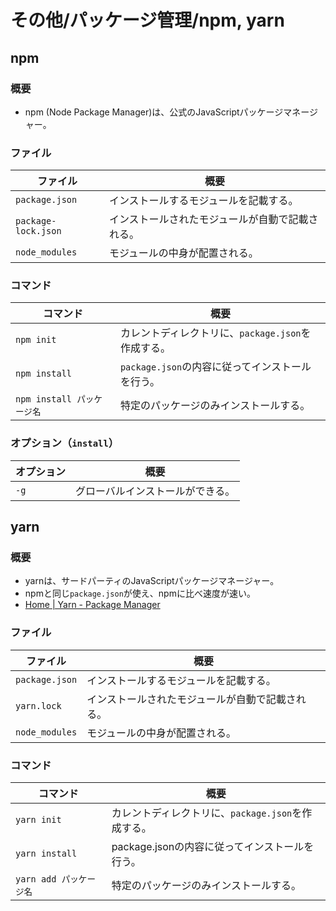 # その他/パッケージ管理/npm, yarn

## npm

### 概要

- npm (Node Package Manager)は、公式のJavaScriptパッケージマネージャー。

### ファイル

| ファイル            | 概要                                             |
| ------------------- | ------------------------------------------------ |
| `package.json`      | インストールするモジュールを記載する。           |
| `package-lock.json` | インストールされたモジュールが自動で記載される。 |
| `node_modules`      | モジュールの中身が配置される。                   |

### コマンド

| コマンド                   | 概要                                               |
| -------------------------- | -------------------------------------------------- |
| `npm init`                 | カレントディレクトリに、`package.json`を作成する。 |
| `npm install`              | `package.json`の内容に従ってインストールを行う。   |
| `npm install パッケージ名` | 特定のパッケージのみインストールする。             |

### オプション（`install`）

|オプション|概要|
|---|---|
|`-g`|グローバルインストールができる。|

## yarn

### 概要

- yarnは、サードパーティのJavaScriptパッケージマネージャー。
- npmと同じ`package.json`が使え、npmに比べ速度が速い。
- [Home | Yarn - Package Manager](https://yarnpkg.com)

### ファイル

| ファイル       | 概要                                             |
| -------------- | ------------------------------------------------ |
| `package.json` | インストールするモジュールを記載する。           |
| `yarn.lock`    | インストールされたモジュールが自動で記載される。 |
| `node_modules` | モジュールの中身が配置される。                   |

### コマンド

|コマンド|概要|
|---|---|
|`yarn init`|カレントディレクトリに、`package.json`を作成する。|
|`yarn install`|package.jsonの内容に従ってインストールを行う。|
|`yarn add パッケージ名`|特定のパッケージのみインストールする。|
